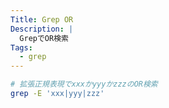 ```yaml
---
Title: Grep OR
Description: |
  GrepでOR検索
Tags:
  - grep
---
```


```bash
# 拡張正規表現でxxxかyyyかzzzのOR検索
grep -E 'xxx|yyy|zzz'
```
